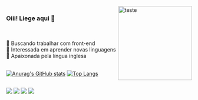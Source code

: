 <img align="right" width="200" alt=teste src="https://cdn.discordapp.com/attachments/1090375849917812849/1090383584910647426/ezgif-5-2d4554dafc.gif"/>

### Oiii! Liege aqui 💜 <br> <br>

##

 🤍 Buscando trabalhar com front-end <br>
 🤍 Interessada em aprender novas linguagens <br>
 🤍 Apaixonada pela língua inglesa <br> <br>

[![Anurag's GitHub stats](https://github-readme-stats.vercel.app/api?username=Woonni&count_private=true&show_icons=true&theme=tokyonight)](https://github.com/anuraghazra/github-readme-stats)     [![Top Langs](https://github-readme-stats.vercel.app/api/top-langs/?username=Woonni&layout=compact&theme=tokyonight&card_width=200)](https://github.com/anuraghazra/github-readme-stats)

##

<div>
 <a href="https://www.instagram.com/wonnii_/" target="_blank"><img src="https://img.shields.io/badge/-Instagram-%23E4405F?style=for-the-badge&logo=instagram&logoColor=white" target="_blank"></a>
 <a href="https://discord.gg/23cCuJbh" target="_blank"><img src="https://img.shields.io/badge/Discord-7289DA?style=for-the-badge&logo=discord&logoColor=white" target="_blank"></a> 
  <a href = "mailto:liege.soares2004@gmail.com"><img src="https://img.shields.io/badge/-Gmail-%23333?style=for-the-badge&logo=gmail&logoColor=white" target="_blank"></a>
  <a href="https://www.linkedin.com/in/liegeberbetz/" target="_blank"><img src="https://img.shields.io/badge/-LinkedIn-%230077B5?style=for-the-badge&logo=linkedin&logoColor=white" target="_blank"></a> 
  
</div>



